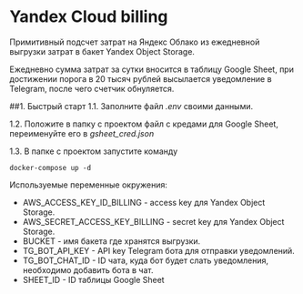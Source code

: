 # Yandex Cloud billing

Примитивный подсчет затрат на Яндекс Облако из ежедневной выгрузки затрат в
бакет Yandex Object Storage.

Ежедневно сумма затрат за сутки вносится в таблицу Google Sheet, при
достижении порога в 20 тысяч рублей высылается уведомление в Telegram, после
чего счетчик обнуляется.

##1. Быстрый старт
1.1. Заполните файл *.env* своими данными.

1.2. Положите в папку с проектом файл с кредами для Google Sheet, переименуйте
его в *gsheet_cred.json*

1.3. В папке с проектом запустите команду
```shell
docker-compose up -d
```

Используемые переменные окружения:

- AWS_ACCESS_KEY_ID_BILLING - access key для Yandex Object Storage.
- AWS_SECRET_ACCESS_KEY_BILLING - secret key для Yandex Object Storage.
- BUCKET - имя бакета где хранятся выгрузки.
- TG_BOT_API_KEY - API key Telegram бота для отправки уведомлений.
- TG_BOT_CHAT_ID - ID чата, куда бот будет слать уведомления, необходимо
добавить бота в чат.
- SHEET_ID - ID таблицы Google Sheet